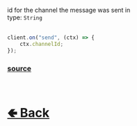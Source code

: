 id for the channel the message was sent in<br>
type: `String`<br><br>
```js
client.on("send", (ctx) => {
    ctx.channelId;
});
```

### [source](https://github.com/shysolocup/noscord.js/blob/main/src/Services/TypeService/types/Message/custard/apply.js)


<br> <h1> [🢀 Back](https://github.com/shysolocup/noscord.js/wiki/Types.Message) </h1>